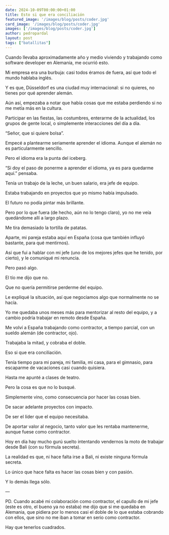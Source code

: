 ```yaml
---
date: 2024-10-09T00:00:00+01:00
title: Esto si que era conciliación
featured_image: '/images/blog/posts/coder.jpg'
card_image: '/images/blog/posts/coder.jpg'
images: ['/images/blog/posts/coder.jpg']
author: pedropardal
layout: post
tags: ["batallitas"]
---
```


Cuando llevaba aproximadamente año y medio viviendo y trabajando como software developer en Alemania, me ocurrió esto.

Mi empresa era una burbuja: casi todos éramos de fuera, así que todo el mundo hablaba inglés.

Y es que, Düsseldorf es una ciudad muy internacional: si no quieres, no tienes por qué aprender alemán.

Aún así, empezaba a notar que había cosas que me estaba perdiendo si no me metía más en la cultura.

Participar en las fiestas, las costumbres, enterarme de la actualidad, los grupos de gente local, o simplemente interacciones del día a día.

“Señor, que si quiere bolsa”.

Empecé a plantearme seriamente aprender el idioma. Aunque el alemán no es particularmente sencillo.

Pero el idioma era la punta del iceberg.

“Si doy el paso de ponerme a aprender el idioma, ya es para quedarme aquí.” pensaba.

Tenía un trabajo de la leche, un buen salario, era jefe de equipo.

Estaba trabajando en proyectos que yo mismo había impulsado.

El futuro no podía pintar más brillante.

Pero por lo que fuera (de hecho, aún no lo tengo claro), yo no me veía quedándome allí a largo plazo.

Me tira demasiado la tortilla de patatas.

Aparte, mi pareja estaba aquí en España (cosa que también influyó bastante, para qué mentirnos).

Así que fui a hablar con mi jefe (uno de los mejores jefes que he tenido, por cierto), y le comuniqué mi renuncia.

Pero pasó algo.

El tío me dijo que no.

Que no quería permitirse perderme del equipo.

Le expliqué la situación, así que negociamos algo que normalmente no se hacía.

Yo me quedaba unos meses más para mentorizar al resto del equipo, y a cambio podría trabajar en remoto desde España.

Me volví a España trabajando como contractor, a tiempo parcial, con un sueldo alemán (de contractor, ojo).

Trabajaba la mitad, y cobraba el doble.

Eso si que era conciliación.

Tenía tiempo para mi pareja, mi familia, mi casa, para el gimnasio, para escaparme de vacaciones casi cuando quisiera.

Hasta me apunté a clases de teatro.

Pero la cosa es que no lo busqué.

Simplemente vino, como consecuencia por hacer las cosas bien.

De sacar adelante proyectos con impacto.

De ser el líder que el equipo necesitaba.

De aportar valor al negocio, tanto valor que les rentaba mantenerme, aunque fuese como contractor.

Hoy en día hay mucho gurú suelto intentando vendernos la moto de trabajar desde Bali (con su fórmula secreta).

La realidad es que, ni hace falta irse a Bali, ni existe ninguna fórmula secreta.

Lo único que hace falta es hacer las cosas bien y con pasión.

Y lo demás llega sólo.

—

PD. Cuando acabé mi colaboración como contractor, el capullo de mi jefe (este es otro, el bueno ya no estaba) me dijo que si me quedaba en Alemania, que pidiera por lo menos casi el doble de lo que estaba cobrando con ellos, que sino no me iban a tomar en serio como contractor.

Hay que tenerlos cuadrados.
